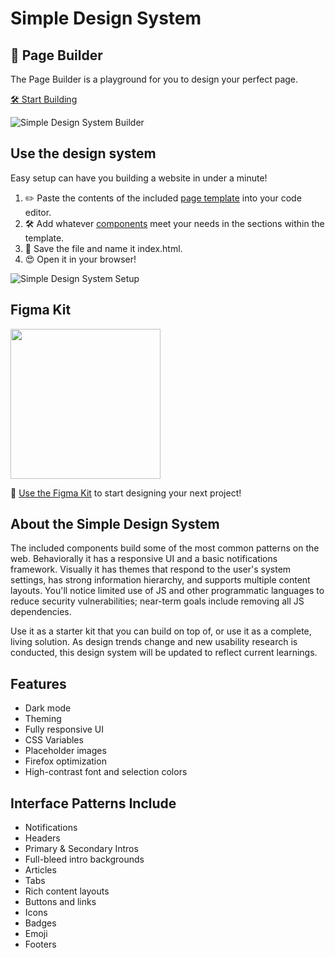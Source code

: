 # Simple Design System

##  🧰 Page Builder
The Page Builder is a playground for you to design your perfect page. 

<a href="https://simpledesignsystem.io" target="_blank">🛠 Start Building</a>

![Simple Design System Builder](https://raw.githubusercontent.com/glenn-sorrentino/design-system/main/assets/examples/builder.gif)

## Use the design system

Easy setup can have you building a website in under a minute! 

1. ✏️  Paste the contents of the included <a href="https://raw.githubusercontent.com/glenn-sorrentino/design-system/main/components/page-template/html/page-template.html" target="_blank">page template</a> into your code editor.
2. 🛠  Add whatever <a href="https://github.com/glenn-sorrentino/design-system/blob/main/components" target="_blank">components</a> meet your needs in the sections within the template.
3. 💾  Save the file and name it index.html.
4. 😍  Open it in your browser!

![Simple Design System Setup](https://raw.githubusercontent.com/glenn-sorrentino/design-system/main/assets/examples/design-system-setup.gif)

## Figma Kit

<img src="https://raw.githubusercontent.com/glenn-sorrentino/design-system/944af663611d47a315f800ba41899fb3e5947952/assets/logos/figma.svg" width="240px">
<p>🎨 <a href="https://www.figma.com/file/NAqQuqB1mt4Oix3Sdyhr4L/Simple-Design-System-Kit?node-id=5%3A2923" target="_blank">Use the Figma Kit</a> to start designing your next project! </p>

## About the Simple Design System
    
The included components build some of the most common patterns on the web. Behaviorally it has a responsive UI and a basic notifications framework. Visually it has themes that respond to the user's system settings, has strong information hierarchy, and supports multiple content layouts. You'll notice limited use of JS and other programmatic languages to reduce security vulnerabilities; near-term goals include removing all JS dependencies.

Use it as a starter kit that you can build on top of, or use it as a complete, living solution. As design trends change and new usability research is conducted, this design system will be updated to reflect current learnings.

## Features

- Dark mode
- Theming 
- Fully responsive UI
- CSS Variables
- Placeholder images
- Firefox optimization
- High-contrast font and selection colors

## Interface Patterns Include

- Notifications
- Headers
- Primary & Secondary Intros
- Full-bleed intro backgrounds
- Articles
- Tabs
- Rich content layouts
- Buttons and links
- Icons
- Badges
- Emoji
- Footers
